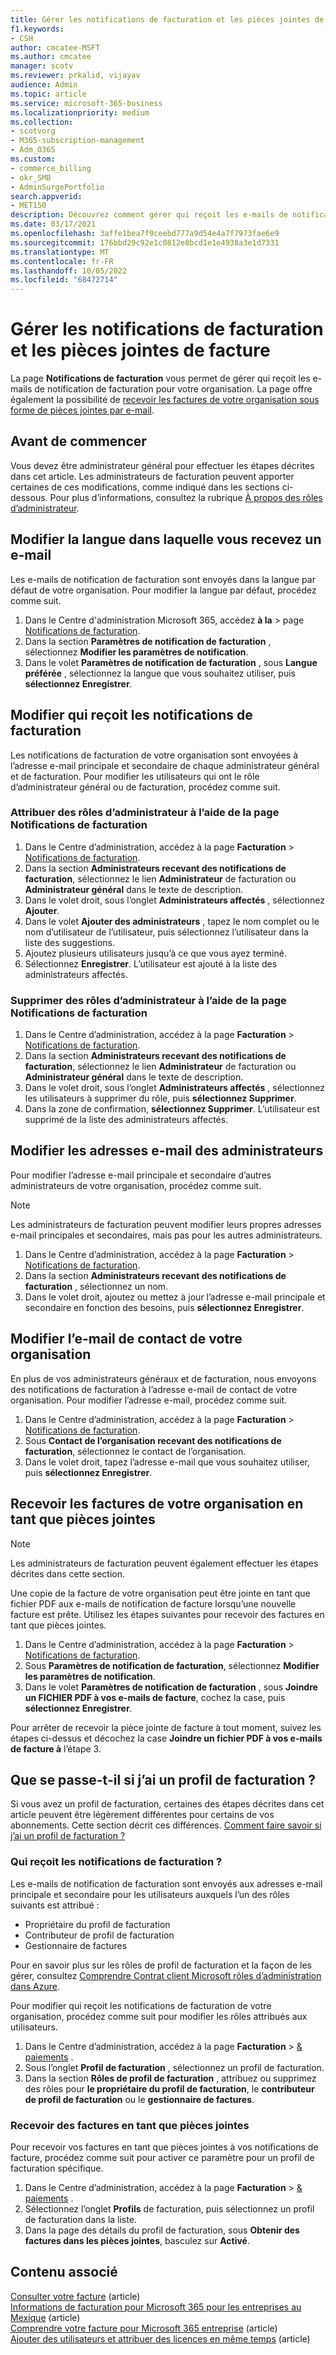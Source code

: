 ```yaml
---
title: Gérer les notifications de facturation et les pièces jointes de facture
f1.keywords:
- CSH
author: cmcatee-MSFT
ms.author: cmcatee
manager: scotv
ms.reviewer: prkalid, vijayav
audience: Admin
ms.topic: article
ms.service: microsoft-365-business
ms.localizationpriority: medium
ms.collection:
- scotvorg
- M365-subscription-management
- Adm_O365
ms.custom:
- commerce_billing
- okr_SMB
- AdminSurgePortfolio
search.appverid:
- MET150
description: Découvrez comment gérer qui reçoit les e-mails de notification de facturation et les pièces jointes de facture.
ms.date: 03/17/2021
ms.openlocfilehash: 3affe1bea7f9ceebd777a9d54e4a7f7973fae6e9
ms.sourcegitcommit: 176bbd29c92e1c0812e8bcd1e1e4938a3e1d7331
ms.translationtype: MT
ms.contentlocale: fr-FR
ms.lasthandoff: 10/05/2022
ms.locfileid: "68472714"
---
```

# <a name="manage-billing-notifications-and-invoice-attachments"></a>Gérer les notifications de facturation et les pièces jointes de facture

La page **Notifications de facturation** vous permet de gérer qui reçoit les e-mails de notification de facturation pour votre organisation. La page offre également la possibilité de [recevoir les factures de votre organisation sous forme de pièces jointes par e-mail](#receive-your-organizations-invoices-as-email-attachments).

## <a name="before-you-begin"></a>Avant de commencer

Vous devez être administrateur général pour effectuer les étapes décrites dans cet article. Les administrateurs de facturation peuvent apporter certaines de ces modifications, comme indiqué dans les sections ci-dessous. Pour plus d’informations, consultez la rubrique [À propos des rôles d’administrateur](../../admin/add-users/about-admin-roles.md).

## <a name="change-the-language-you-receive-email-in"></a>Modifier la langue dans laquelle vous recevez un e-mail

Les e-mails de notification de facturation sont envoyés dans la langue par défaut de votre organisation. Pour modifier la langue par défaut, procédez comme suit.

1. Dans le Centre d'administration Microsoft 365, accédez **à la** >  page <a href="https://go.microsoft.com/fwlink/p/?linkid=853212" target="_blank">Notifications de facturation</a>.
2. Dans la section **Paramètres de notification de facturation** , sélectionnez **Modifier les paramètres de notification**.
3. Dans le volet **Paramètres de notification de facturation** , sous **Langue préférée** , sélectionnez la langue que vous souhaitez utiliser, puis **sélectionnez Enregistrer**.

## <a name="change-who-receives-billing-notifications"></a>Modifier qui reçoit les notifications de facturation

Les notifications de facturation de votre organisation sont envoyées à l’adresse e-mail principale et secondaire de chaque administrateur général et de facturation. Pour modifier les utilisateurs qui ont le rôle d’administrateur général ou de facturation, procédez comme suit.

### <a name="assign-admin-roles-by-using-the-billing-notifications-page"></a>Attribuer des rôles d’administrateur à l’aide de la page Notifications de facturation

1. Dans le Centre d’administration, accédez à la page **Facturation** > <a href="https://go.microsoft.com/fwlink/p/?linkid=853212" target="_blank">Notifications de facturation</a>.
2. Dans la section **Administrateurs recevant des notifications de facturation**, sélectionnez le lien **Administrateur** de facturation ou **Administrateur général** dans le texte de description.
3. Dans le volet droit, sous l’onglet **Administrateurs affectés** , sélectionnez **Ajouter**.
4. Dans le volet **Ajouter des administrateurs** , tapez le nom complet ou le nom d’utilisateur de l’utilisateur, puis sélectionnez l’utilisateur dans la liste des suggestions.
5. Ajoutez plusieurs utilisateurs jusqu’à ce que vous ayez terminé.
6. Sélectionnez **Enregistrer**. L’utilisateur est ajouté à la liste des administrateurs affectés.

### <a name="remove-admin-roles-by-using-the-billing-notifications-page"></a>Supprimer des rôles d’administrateur à l’aide de la page Notifications de facturation

1. Dans le Centre d’administration, accédez à la page **Facturation** > <a href="https://go.microsoft.com/fwlink/p/?linkid=853212" target="_blank">Notifications de facturation</a>.
2. Dans la section **Administrateurs recevant des notifications de facturation**, sélectionnez le lien **Administrateur** de facturation ou **Administrateur général** dans le texte de description.
3. Dans le volet droit, sous l’onglet **Administrateurs affectés** , sélectionnez les utilisateurs à supprimer du rôle, puis **sélectionnez Supprimer**.
4. Dans la zone de confirmation, **sélectionnez Supprimer**. L’utilisateur est supprimé de la liste des administrateurs affectés.

## <a name="change-the-email-addresses-for-admins"></a>Modifier les adresses e-mail des administrateurs

Pour modifier l’adresse e-mail principale et secondaire d’autres administrateurs de votre organisation, procédez comme suit.

> [!NOTE]
> Les administrateurs de facturation peuvent modifier leurs propres adresses e-mail principales et secondaires, mais pas pour les autres administrateurs.

1. Dans le Centre d’administration, accédez à la page **Facturation** > <a href="https://go.microsoft.com/fwlink/p/?linkid=853212" target="_blank">Notifications de facturation</a>.
2. Dans la section **Administrateurs recevant des notifications de facturation** , sélectionnez un nom.
3. Dans le volet droit, ajoutez ou mettez à jour l’adresse e-mail principale et secondaire en fonction des besoins, puis **sélectionnez Enregistrer**.

## <a name="change-your-organizations-contact-email"></a>Modifier l’e-mail de contact de votre organisation

En plus de vos administrateurs généraux et de facturation, nous envoyons des notifications de facturation à l’adresse e-mail de contact de votre organisation. Pour modifier l’adresse e-mail, procédez comme suit.

1. Dans le Centre d’administration, accédez à la page **Facturation** > <a href="https://go.microsoft.com/fwlink/p/?linkid=853212" target="_blank">Notifications de facturation</a>.
2. Sous **Contact de l’organisation recevant des notifications de facturation**, sélectionnez le contact de l’organisation.
3. Dans le volet droit, tapez l’adresse e-mail que vous souhaitez utiliser, puis **sélectionnez Enregistrer**.

## <a name="receive-your-organizations-invoices-as-email-attachments"></a>Recevoir les factures de votre organisation en tant que pièces jointes

> [!NOTE]
> Les administrateurs de facturation peuvent également effectuer les étapes décrites dans cette section.

Une copie de la facture de votre organisation peut être jointe en tant que fichier PDF aux e-mails de notification de facture lorsqu’une nouvelle facture est prête. Utilisez les étapes suivantes pour recevoir des factures en tant que pièces jointes.

1. Dans le Centre d’administration, accédez à la page **Facturation** > <a href="https://go.microsoft.com/fwlink/p/?linkid=853212" target="_blank">Notifications de facturation</a>.
2. Sous **Paramètres de notification de facturation**, sélectionnez **Modifier les paramètres de notification**.
3. Dans le volet **Paramètres de notification de facturation** , sous **Joindre un FICHIER PDF à vos e-mails de facture**, cochez la case, puis **sélectionnez Enregistrer**.

Pour arrêter de recevoir la pièce jointe de facture à tout moment, suivez les étapes ci-dessus et décochez la case **Joindre un fichier PDF à vos e-mails de facture à** l’étape 3.

## <a name="what-if-i-have-a-billing-profile"></a>Que se passe-t-il si j’ai un profil de facturation ?

Si vous avez un profil de facturation, certaines des étapes décrites dans cet article peuvent être légèrement différentes pour certains de vos abonnements. Cette section décrit ces différences. [Comment faire savoir si j’ai un profil de facturation ?](manage-billing-profiles.md)

### <a name="who-receives-billing-notifications"></a>Qui reçoit les notifications de facturation ?

Les e-mails de notification de facturation sont envoyés aux adresses e-mail principale et secondaire pour les utilisateurs auxquels l’un des rôles suivants est attribué :

- Propriétaire du profil de facturation
- Contributeur de profil de facturation
- Gestionnaire de factures

Pour en savoir plus sur les rôles de profil de facturation et la façon de les gérer, consultez [Comprendre Contrat client Microsoft rôles d’administration dans Azure](/azure/cost-management-billing/manage/understand-mca-roles).

Pour modifier qui reçoit les notifications de facturation de votre organisation, procédez comme suit pour modifier les rôles attribués aux utilisateurs.

1. Dans le Centre d’administration, accédez à la page **Facturation** > <a href="https://go.microsoft.com/fwlink/p/?linkid=2102895" target="_blank">& paiements</a> .
2. Sous l’onglet **Profil de facturation** , sélectionnez un profil de facturation.
3. Dans la section **Rôles de profil de facturation** , attribuez ou supprimez des rôles pour **le propriétaire du profil de facturation**, le **contributeur de profil de facturation** ou le **gestionnaire de factures**.

### <a name="receive-invoices-as-email-attachments"></a>Recevoir des factures en tant que pièces jointes

Pour recevoir vos factures en tant que pièces jointes à vos notifications de facture, procédez comme suit pour activer ce paramètre pour un profil de facturation spécifique.

1. Dans le Centre d’administration, accédez à la page **Facturation** > <a href="https://go.microsoft.com/fwlink/p/?linkid=2102895" target="_blank">& paiements</a> .
2. Sélectionnez l’onglet **Profils** de facturation, puis sélectionnez un profil de facturation dans la liste.
3. Dans la page des détails du profil de facturation, sous **Obtenir des factures dans les pièces jointes**, basculez sur **Activé**.

## <a name="related-content"></a>Contenu associé

[Consulter votre facture](view-your-bill-or-invoice.md) (article)\
[Informations de facturation pour Microsoft 365 pour les entreprises au Mexique](mexico-billing-info.md) (article) \
[Comprendre votre facture pour Microsoft 365 entreprise](understand-your-invoice2.md) (article)\
[Ajouter des utilisateurs et attribuer des licences en même temps](../../admin/add-users/add-users.md) (article)
